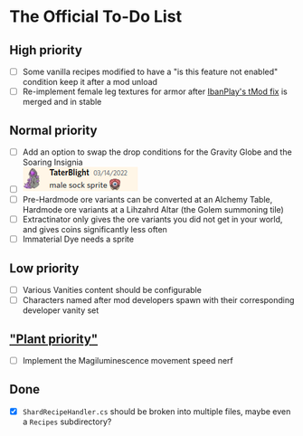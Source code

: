 # The Official To-Do List
## High priority
- [ ] Some vanilla recipes modified to have a "is this feature not enabled" condition keep it after a mod unload
- [ ] Re-implement female leg textures for armor after [IbanPlay's tMod fix](https://github.com/tModLoader/tModLoader/pull/2277) is merged and in stable
## Normal priority
- [ ] Add an option to swap the drop conditions for the Gravity Globe and the Soaring Insignia 
- [ ] ![lol](https://github.com/Shardion/ShardionsMod/blob/master/Screenshots/TaterBlight_Telling_Me_To_Make_Male_Legs_Sprites.png?raw=true)
- [ ] Pre-Hardmode ore variants can be converted at an Alchemy Table, Hardmode ore variants at a Lihzahrd Altar (the Golem summoning tile)
- [ ] Extractinator only gives the ore variants you did not get in your world, and gives coins significantly less often
- [ ] Immaterial Dye needs a sprite
## Low priority
- [ ] Various Vanities content should be configurable
- [ ] Characters named after mod developers spawn with their corresponding developer vanity set
## ["Plant priority"](https://github.com/Shardion/ShardionsMod/blob/master/Screenshots/Plant_Telling_Me_To_Make_Him_A_ToDo_List_Priority.png?raw=true)
- [ ] Implement the Magiluminescence movement speed nerf
## Done
- [X] `ShardRecipeHandler.cs` should be broken into multiple files, maybe even a `Recipes` subdirectory?

